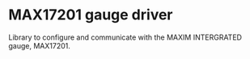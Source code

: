 # MAX17201 gauge driver

Library to configure and communicate with the MAXIM INTERGRATED gauge, MAX17201.
